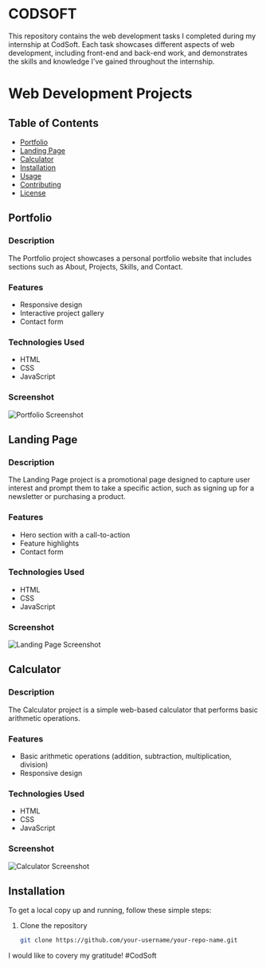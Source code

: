 # CODSOFT
This repository contains the web development tasks I completed during my internship at CodSoft. Each task showcases different aspects of web development, including front-end and back-end work, and demonstrates the skills and knowledge I've gained throughout the internship.
# Web Development Projects
## Table of Contents
- [Portfolio](#portfolio)
- [Landing Page](#landing-page)
- [Calculator](#calculator)
- [Installation](#installation)
- [Usage](#usage)
- [Contributing](#contributing)
- [License](#license)

## Portfolio

### Description
The Portfolio project showcases a personal portfolio website that includes sections such as About, Projects, Skills, and Contact.

### Features
- Responsive design
- Interactive project gallery
- Contact form

### Technologies Used
- HTML
- CSS
- JavaScript

### Screenshot
![Portfolio Screenshot](path/to/portfolio-screenshot.png)

## Landing Page

### Description
The Landing Page project is a promotional page designed to capture user interest and prompt them to take a specific action, such as signing up for a newsletter or purchasing a product.

### Features
- Hero section with a call-to-action
- Feature highlights
- Contact form

### Technologies Used
- HTML
- CSS
- JavaScript

### Screenshot
![Landing Page Screenshot](path/to/landing-page-screenshot.png)

## Calculator

### Description
The Calculator project is a simple web-based calculator that performs basic arithmetic operations.

### Features
- Basic arithmetic operations (addition, subtraction, multiplication, division)
- Responsive design

### Technologies Used
- HTML
- CSS
- JavaScript

### Screenshot
![Calculator Screenshot](path/to/calculator-screenshot.png)

## Installation

To get a local copy up and running, follow these simple steps:

1. Clone the repository
   ```sh
   git clone https://github.com/your-username/your-repo-name.git


I would like to covery my gratitude! #CodSoft

